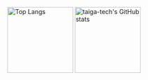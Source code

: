 <p>
  <img alt="Top Langs" height="150px" src="https://github-readme-stats.vercel.app/api/top-langs/?username=taiga-tech&hide=haml,scss,css,lua,html&layout=compact&theme=cobalt" />
  <img alt="taiga-tech's GitHub stats" height="150px" src="https://github-readme-stats.vercel.app/api?username=taiga-tech&count_private=true&show_icons=true&theme=cobalt" />
</p>
